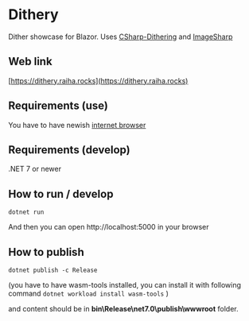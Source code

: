 # Dithery

Dither showcase for Blazor. Uses [CSharp-Dithering](https://github.com/mcraiha/CSharp-Dithering) and [ImageSharp](https://github.com/SixLabors/ImageSharp)

## Web link

[https://dithery.raiha.rocks](https://dithery.raiha.rocks)

## Requirements (use)

You have to have newish [internet browser](https://docs.microsoft.com/en-us/aspnet/core/blazor/supported-platforms?view=aspnetcore-7.0)

## Requirements (develop)

.NET 7 or newer

## How to run / develop
```
dotnet run
```
  
And then you can open http://localhost:5000 in your browser

## How to publish

```
dotnet publish -c Release
```
(you have to have wasm-tools installed, you can install it with following command `dotnet workload install wasm-tools` )
  
and content should be in **bin\Release\net7.0\publish\wwwroot** folder.